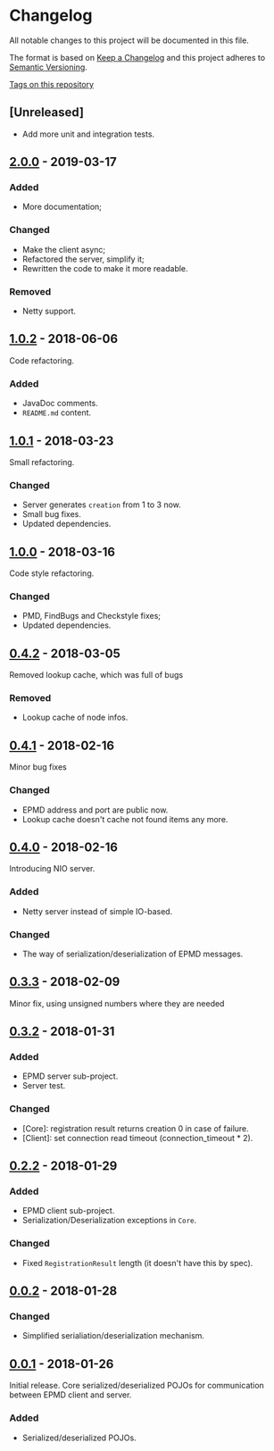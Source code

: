 # Changelog

All notable changes to this project will be documented in this file.

The format is based on [Keep a Changelog](http://keepachangelog.com/en/1.0.0/)
and this project adheres to [Semantic Versioning](http://semver.org/spec/v2.0.0.html).

[Tags on this repository](https://github.com/appulse-projects/epmd-java/tags)

## [Unreleased]

- Add more unit and integration tests.

## [2.0.0](https://github.com/appulse-projects/epmd-java/releases/tag/2.0.0) - 2019-03-17

### Added

- More documentation;

### Changed

- Make the client async;
- Refactored the server, simplify it;
- Rewritten the code to make it more readable.

### Removed

- Netty support.

## [1.0.2](https://github.com/appulse-projects/epmd-java/releases/tag/1.0.2) - 2018-06-06

Code refactoring.

### Added

- JavaDoc comments.
- `README.md` content.

## [1.0.1](https://github.com/appulse-projects/epmd-java/releases/tag/1.0.1) - 2018-03-23

Small refactoring.

### Changed

- Server generates `creation` from 1 to 3 now.
- Small bug fixes.
- Updated dependencies.

## [1.0.0](https://github.com/appulse-projects/epmd-java/releases/tag/1.0.0) - 2018-03-16

Code style refactoring.

### Changed

- PMD, FindBugs and Checkstyle fixes;
- Updated dependencies.

## [0.4.2](https://github.com/appulse-projects/epmd-java/releases/tag/0.4.2) - 2018-03-05

Removed lookup cache, which was full of bugs

### Removed

- Lookup cache of node infos.

## [0.4.1](https://github.com/appulse-projects/epmd-java/releases/tag/0.4.1) - 2018-02-16

Minor bug fixes

### Changed

- EPMD address and port are public now.
- Lookup cache doesn't cache not found items any more.

## [0.4.0](https://github.com/appulse-projects/epmd-java/releases/tag/0.4.0) - 2018-02-16

Introducing NIO server.

### Added

- Netty server instead of simple IO-based.

### Changed

- The way of serialization/deserialization of EPMD messages.

## [0.3.3](https://github.com/appulse-projects/epmd-java/releases/tag/0.3.3) - 2018-02-09

Minor fix, using unsigned numbers where they are needed

## [0.3.2](https://github.com/appulse-projects/epmd-java/releases/tag/0.3.2) - 2018-01-31

### Added

- EPMD server sub-project.
- Server test.

### Changed

- [Core]: registration result returns creation 0 in case of failure.
- [Client]: set connection read timeout (connection_timeout * 2).

## [0.2.2](https://github.com/appulse-projects/epmd-java/releases/tag/0.2.2) - 2018-01-29

### Added

- EPMD client sub-project.
- Serialization/Deserialization exceptions in `Core`.

### Changed

- Fixed `RegistrationResult` length (it doesn't have this by spec).

## [0.0.2](https://github.com/appulse-projects/epmd-java/releases/tag/0.0.2) - 2018-01-28

### Changed

- Simplified serialiation/deserialization mechanism.

## [0.0.1](https://github.com/appulse-projects/epmd-java/releases/tag/0.0.1) - 2018-01-26

Initial release. Core serialized/deserialized POJOs for communication between EPMD client and server.

### Added

- Serialized/deserialized POJOs.
